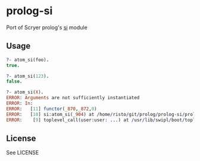 # prolog-si

Port of Scryer prolog's [si](https://github.com/mthom/scryer-prolog/blob/master/src/lib/si.pl) module


## Usage

```prolog
?- atom_si(foo).
true.

?- atom_si(123).
false.

?- atom_si(X).
ERROR: Arguments are not sufficiently instantiated
ERROR: In:
ERROR:   [11] functor(_870,_872,0)
ERROR:   [10] si:atom_si(_904) at /home/risto/git/prolog/prolog-si/prolog/si.pl:27
ERROR:    [9] toplevel_call(user:user: ...) at /usr/lib/swipl/boot/toplevel.pl:1158
```


## License

See LICENSE
